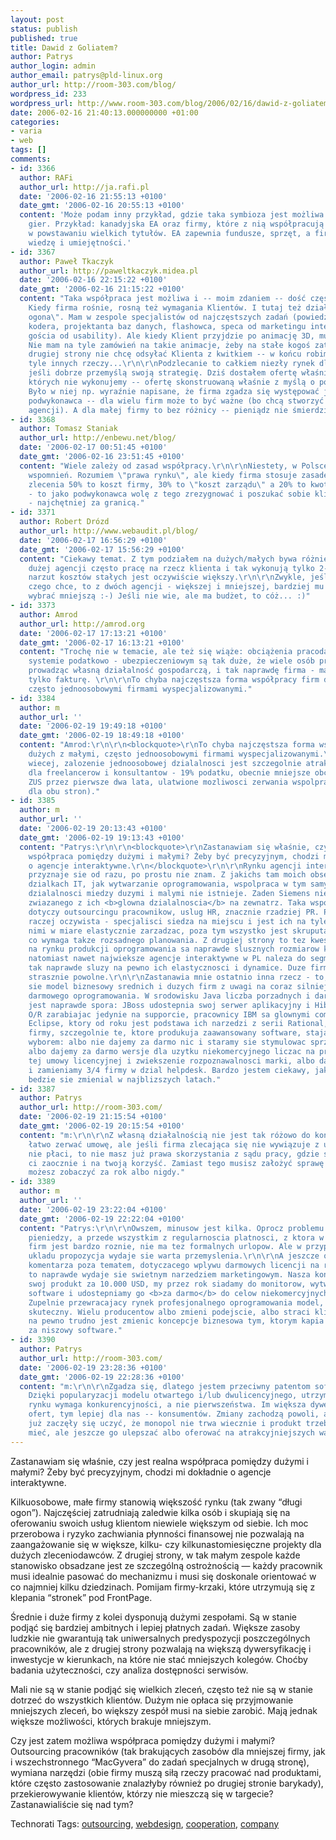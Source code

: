 ```yaml
---
layout: post
status: publish
published: true
title: Dawid z Goliatem?
author: Patrys
author_login: admin
author_email: patrys@pld-linux.org
author_url: http://room-303.com/blog/
wordpress_id: 233
wordpress_url: http://www.room-303.com/blog/2006/02/16/dawid-z-goliatem/
date: 2006-02-16 21:40:13.000000000 +01:00
categories:
- varia
- web
tags: []
comments:
- id: 3366
  author: RAFi
  author_url: http://ja.rafi.pl
  date: '2006-02-16 21:55:13 +0100'
  date_gmt: '2006-02-16 20:55:13 +0100'
  content: 'Może podam inny przykład, gdzie taka symbioza jest możliwa. Developerzy
    gier. Przykład: kanadyjska EA oraz firmy, które z nią współpracują oraz uczestniczą
    w powstawaniu wielkich tytułów. EA zapewnia fundusze, sprzęt, a firmy developerskie
    wiedzę i umiejętności.'
- id: 3367
  author: Paweł Tkaczyk
  author_url: http://paweltkaczyk.midea.pl
  date: '2006-02-16 22:15:22 +0100'
  date_gmt: '2006-02-16 21:15:22 +0100'
  content: "Taka współpraca jest możliwa i -- moim zdaniem -- dość często występuje.
    Kiedy firma rośnie, rosną też wymagania Klientów. I tutaj też działa efekt \"długiego
    ogona\". Mam w zespole specjalistów od najczęstszych zadań (powiedzmy grafika,
    kodera, projektanta baz danych, flashowca, speca od marketingu internetowego i
    gościa od usability). Ale kiedy Klient przyjdzie po animację 3D, muszę ją podzlecić.
    Nie mam na tyle zamówień na takie animacje, żeby na stałe kogoś zatrudnić, a z
    drugiej strony nie chcę odsyłać Klienta z kwitkiem -- w końcu robimy dla nich
    tyle innych rzeczy...\r\n\r\nPodzlecanie to całkiem niezły rynek dla małych firm,
    jeśli dobrze przemyślą swoją strategię. Dziś dostałem ofertę właśnie na usługi,
    których nie wykonujemy -- ofertę skonstruowaną właśnie z myślą o podzleceniach.
    Było w niej np. wyraźnie napisane, że firma zgadza się występować jako ukryty
    podwykonawca -- dla wielu firm może to być ważne (bo chcą stworzyć wizerunek wszechstronnej
    agencji). A dla małej firmy to bez różnicy -- pieniądz nie śmierdzi, prawda? ;)"
- id: 3368
  author: Tomasz Staniak
  author_url: http://enbewu.net/blog/
  date: '2006-02-17 00:51:45 +0100'
  date_gmt: '2006-02-16 23:51:45 +0100'
  content: "Wiele zależy od zasad współpracy.\r\n\r\nNiestety, w Polsce nie mam dobrych
    wspomnień. Rozumiem \"prawa rynku\", ale kiedy firma stosuje zasadę, że z kwoty
    zlecenia 50% to koszt firmy, 30% to \"koszt zarządu\" a 20% to kwota dla podwykonawcy
    - to jako podwykonawca wolę z tego zrezygnować i poszukać sobie klienta samodzielnie
    - najchętniej za granicą."
- id: 3371
  author: Robert Drózd
  author_url: http://www.webaudit.pl/blog/
  date: '2006-02-17 16:56:29 +0100'
  date_gmt: '2006-02-17 15:56:29 +0100'
  content: "Ciekawy temat. Z tym podziałem na dużych/małych bywa różnie. W końcu w
    dużej agencji często pracę na rzecz klienta i tak wykonują tylko 2-3 osoby, ale
    narzut kosztów stałych jest oczywiście większy.\r\n\r\nZwykle, jeśli klient wie
    czego chce, to z dwóch agencji - większej i mniejszej, bardziej mu się opłaci
    wybrać mniejszą :-) Jeśli nie wie, ale ma budżet, to cóż... :)"
- id: 3373
  author: Amrod
  author_url: http://amrod.org
  date: '2006-02-17 17:13:21 +0100'
  date_gmt: '2006-02-17 16:13:21 +0100'
  content: "Trochę nie w temacie, ale też się wiąże: obciążenia pracodawcy w polskim
    systemie podatkowo - ubezpieczeniowym są tak duże, że wiele osób pracuje dla firma
    prowadząc własną działalność gospodarczą, i tak naprawdę firma - matka wystawia
    tylko fakturę. \r\n\r\nTo chyba najczęstsza forma współpracy firm dużych z małymi,
    często jednoosobowymi firmami wyspecjalizowanymi."
- id: 3384
  author: m
  author_url: ''
  date: '2006-02-19 19:49:18 +0100'
  date_gmt: '2006-02-19 18:49:18 +0100'
  content: "Amrod:\r\n\r\n<blockquote>\r\nTo chyba najczęstsza forma współpracy firm
    dużych z małymi, często jednoosobowymi firmami wyspecjalizowanymi.\r\n</blockquote>\r\n\r\nCo
    wiecej, zalozenie jednoosobowej dzialalnosci jest szczegolnie atrakcyjne wlasnie
    dla freelancerow i konsultantow - 19% podatku, obecnie mniejsze obciazenie skladkami
    ZUS przez pierwsze dwa lata, ulatwione mozliwosci zerwania wspolpracy (oczywiscie
    dla obu stron)."
- id: 3385
  author: m
  author_url: ''
  date: '2006-02-19 20:13:43 +0100'
  date_gmt: '2006-02-19 19:13:43 +0100'
  content: "Patrys:\r\n\r\n<blockquote>\r\nZastanawiam się właśnie, czy jest realna
    współpraca pomiędzy dużymi i małymi? Żeby być precyzyjnym, chodzi mi dokładnie
    o agencje interaktywne.\r\n</blockquote>\r\n\r\nRynku agencji interaktywnych,
    przyznaje sie od razu, po prostu nie znam. Z jakichs tam moich obserwacji w innych
    dzialkach IT, jak wytwarzanie oprogramowania, wspolpraca w tym samym obszarze
    dzialalnosci miedzy duzymi i malymi nie istnieje. Zaden Siemens nie podzleci czegos
    zwiazanego z ich <b>glowna dzialalnoscia</b> na zewnatrz. Taka wspolpraca najczesciej
    dotyczy outsourcingu pracownikow, uslug HR, znacznie rzadziej PR. Przyczyna jest
    raczej oczywista - specjalisci siedza na miejscu i jest ich na tyle duzo, ze mozna
    nimi w miare elastycznie zarzadzac, poza tym wszystko jest skruputalnie budzetowane,
    co wymaga takze rozsadnego planowania. Z drugiej strony to tez kwestia skali -
    na rynku produkcji oprogramowania sa naprawde slusznych rozmiarow korporacje,
    natomiast nawet najwieksze agencje interaktywne w PL naleza do segmentu MSP, co
    tak naprawde sluzy na pewno ich elastycznosci i dynamice. Duze firmy sa we wszystkim
    strasznie powolne.\r\n\r\nZastanawia mnie ostatnio inna rzecz - to, jak zmienia
    sie model biznesowy srednich i duzych firm z uwagi na coraz silniejsze wplywy
    darmowego oprogramowania. W srodowisku Java liczba porzadnych i darmowych narzedzi
    jest naprawde spora: JBoss udostepnia swoj serwer aplikacyjny i Hibernate do mapowania
    O/R zarabiajac jedynie na supporcie, pracownicy IBM sa glownymi commiterami darmowego
    Eclipse, ktory od roku jest podstawa ich narzedzi z serii Rational, itd. Mniejsze
    firmy, szczegolnie te, ktore produkuja zaawansowany software, staja przed trudnym
    wyborem: albo nie dajemy za darmo nic i staramy sie stymulowac sprzedaz marketingiem,
    albo dajemy za darmo wersje dla uzytku niekomercyjnego liczac na przestrzeganie
    tej umowy licencyjnej i zwiekszenie rozpoznawalnosci marki, albo dajemy wszystko
    i zamieniamy 3/4 firmy w dzial helpdesk. Bardzo jestem ciekawy, jak ten model
    bedzie sie zmienial w najblizszych latach."
- id: 3387
  author: Patrys
  author_url: http://room-303.com/
  date: '2006-02-19 21:15:54 +0100'
  date_gmt: '2006-02-19 20:15:54 +0100'
  content: "m:\r\n\r\nZ własną działalnością nie jest tak różowo do końca &mdash;
    łatwo zerwać umowę, ale jeśli firma zlecająca się nie wywiązuje z umowy albo ci
    nie płaci, to nie masz już prawa skorzystania z sądu pracy, gdzie sprawę załatwią
    ci zaocznie i na twoją korzyść. Zamiast tego musisz założyć sprawę karną i pieniądze
    możesz zobaczyć za rok albo nigdy."
- id: 3389
  author: m
  author_url: ''
  date: '2006-02-19 23:22:04 +0100'
  date_gmt: '2006-02-19 22:22:04 +0100'
  content: "Patrys:\r\n\r\nOwszem, minusow jest kilka. Oprocz problemu z odzyskiwaniem
    pieniedzy, a przede wszystkim z regularnoscia platnosci, z ktora w przypadku malych
    firm jest bardzo roznie, nie ma tez formalnych urlopow. Ale w przypadku czystego
    ukladu propozycja wydaje sie warta przemyslenia.\r\n\r\nA jeszcze odnosnie mojego
    komentarza poza tematem, dotyczacego wplywu darmowych licencji na rynek oprogramowania...
    to naprawde wydaje sie swietnym narzedziem marketingowym. Nasza konkurencja sprzedaje
    swoj produkt za 10.000 USD, my przez rok siadamy do monitorow, wytwarzamy podobny
    software i udostepniamy go <b>za darmo</b> do celow niekomercyjnych albo bez supportu.
    Zupelnie przewracajacy rynek profesjonalnego oprogramowania model, bezkonkurencyjnie
    skuteczny. Wielu producentow albo zmieni podejscie, albo straci klientow... A
    na pewno trudno jest zmienic koncepcje biznesowa tym, ktorym kapia ciezkie dolary
    za niszowy software."
- id: 3390
  author: Patrys
  author_url: http://room-303.com/
  date: '2006-02-19 23:28:36 +0100'
  date_gmt: '2006-02-19 22:28:36 +0100'
  content: "m:\r\n\r\nZgadza się, dlatego jestem przeciwny patentom software'owym.
    Dzięki popularyzacji modelu otwartego i/lub dwulicencyjnego, utrzymanie się na
    rynku wymaga konkurencyjności, a nie pierwszeństwa. Im większa dywersyfikacja
    ofert, tym lepiej dla nas -- konsumentów. Zmiany zachodzą powoli, ale duże firmy
    już zaczęły się uczyć, że monopol nie trwa wiecznie i produkt trzeba nie tylko
    mieć, ale jeszcze go ulepszać albo oferować na atrakcyjniejszych warunkach."
---
```

<p>Zastanawiam się właśnie, czy jest realna współpraca pomiędzy dużymi i małymi? Żeby być precyzyjnym, chodzi mi dokładnie o agencje interaktywne.</p>

<p>Kilkuosobowe, małe firmy stanowią większość rynku (tak zwany <q>długi ogon</q>). Najczęściej zatrudniają zaledwie kilka osób i skupiają się na oferowaniu swoich usług klientom niewiele większym od siebie. Ich moc przerobowa i ryzyko zachwiania płynności finansowej nie pozwalają na zaangażowanie się w większe, kilku- czy kilkunastomiesięczne projekty dla dużych zleceniodawców. Z drugiej strony, w tak małym zespole każde stanowisko obsadzane jest ze szczególną ostrożnością &mdash; każdy pracownik musi idealnie pasować do mechanizmu i musi się doskonale orientować w co najmniej kilku dziedzinach. Pomijam firmy-krzaki, które utrzymują się z klepania <q>stronek</q> pod FrontPage.</p>

<p>Średnie i duże firmy z kolei dysponują dużymi zespołami. Są w stanie podjąć się bardziej ambitnych i lepiej płatnych zadań. Większe zasoby ludzkie nie gwarantują tak uniwersalnych predyspozycji poszczególnych pracowników, ale z drugiej strony pozwalają na większą dywersyfikację i inwestycje w kierunkach, na które nie stać mniejszych kolegów. Choćby badania użyteczności, czy analiza dostępności serwisów.</p>

<p>Mali nie są w stanie podjąć się wielkich zleceń, często też nie są w stanie dotrzeć do wszystkich klientów. Dużym nie opłaca się przyjmowanie mniejszych zleceń, bo większy zespół musi na siebie zarobić. Mają jednak większe możliwości, których brakuje mniejszym.</p>

<p>Czy jest zatem możliwa współpraca pomiędzy dużymi i małymi? Outsourcing pracowników (tak brakujących zasobów dla mniejszej firmy, jak i wszechstronnego <q>MacGyvera</q> do zadań specjalnych w drugą stronę), wymiana narzędzi (obie firmy muszą siłą rzeczy pracować nad produktami, które często zastosowanie znalazłyby również po drugiej stronie barykady), przekierowywanie klientów, którzy nie mieszczą się w targecie? Zastanawialiście się nad tym?</p>

Technorati Tags: <a href="http://technorati.com/tag/outsourcing" rel="tag">outsourcing</a>, <a href="http://technorati.com/tag/webdesign" rel="tag">webdesign</a>, <a href="http://technorati.com/tag/cooperation" rel="tag">cooperation</a>, <a href="http://technorati.com/tag/company" rel="tag">company</a>
